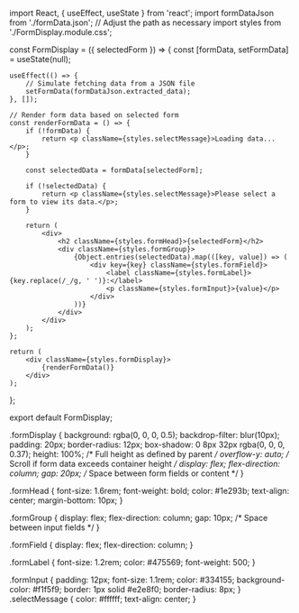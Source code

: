 import React, { useEffect, useState } from 'react';
import formDataJson from './formData.json'; // Adjust the path as necessary
import styles from './FormDisplay.module.css';

const FormDisplay = ({ selectedForm }) => {
    const [formData, setFormData] = useState(null);

    useEffect(() => {
        // Simulate fetching data from a JSON file
        setFormData(formDataJson.extracted_data);
    }, []);

    // Render form data based on selected form
    const renderFormData = () => {
        if (!formData) {
            return <p className={styles.selectMessage}>Loading data...</p>;
        }

        const selectedData = formData[selectedForm];

        if (!selectedData) {
            return <p className={styles.selectMessage}>Please select a form to view its data.</p>;
        }

        return (
            <div>
                <h2 className={styles.formHead}>{selectedForm}</h2>
                <div className={styles.formGroup}>
                    {Object.entries(selectedData).map(([key, value]) => (
                        <div key={key} className={styles.formField}>
                            <label className={styles.formLabel}>{key.replace(/_/g, ' ')}:</label>
                            <p className={styles.formInput}>{value}</p>
                        </div>
                    ))}
                </div>
            </div>
        );
    };

    return (
        <div className={styles.formDisplay}>
            {renderFormData()}
        </div>
    );
};

export default FormDisplay;




.formDisplay {
    background: rgba(0, 0, 0, 0.5);
    backdrop-filter: blur(10px);
    padding: 20px;
    border-radius: 12px;
    box-shadow: 0 8px 32px rgba(0, 0, 0, 0.37);
    height: 100%; /* Full height as defined by parent */
    overflow-y: auto; /* Scroll if form data exceeds container height */
    display: flex;
    flex-direction: column;
    gap: 20px; /* Space between form fields or content */
}

.formHead {
    font-size: 1.6rem;
    font-weight: bold;
    color: #1e293b;
    text-align: center;
    margin-bottom: 10px;
}

.formGroup {
    display: flex;
    flex-direction: column;
    gap: 10px; /* Space between input fields */
}

.formField {
    display: flex;
    flex-direction: column;
}

.formLabel {
    font-size: 1.2rem;
    color: #475569;
    font-weight: 500;
}

.formInput {
    padding: 12px;
    font-size: 1.1rem;
    color: #334155;
    background-color: #f1f5f9;
    border: 1px solid #e2e8f0;
    border-radius: 8px;
}
.selectMessage {
    color: #ffffff;
    text-align: center;
}

